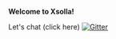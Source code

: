 **Welcome to Xsolla!**  

Let's chat (click here)  [![Gitter](https://badges.gitter.im/dvdvdmt/xsolla-summer-school.svg)](https://gitter.im/dvdvdmt/xsolla-summer-school?utm_source=badge&utm_medium=badge&utm_campaign=pr-badge)